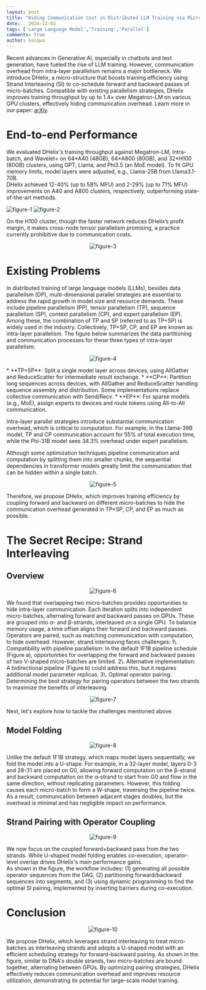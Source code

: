 ```yaml
---
layout: post
title: "Hiding Communication Cost in Distributed LLM Training via Micro-batch Co-execution"
date:   2024-12-02
tags: ['Large Language Model','Training','Parallel']
comments: true
author: haiqwa
---
```


Recent advances in Generative AI, especially in chatbots and text generation, have fueled the rise of LLM training. However, communication overhead from intra-layer parallelism remains a major bottleneck. We introduce DHelix, a micro-structure that boosts training efficiency using Strand Interleaving (SI) to co-schedule forward and backward passes of micro-batches. Compatible with existing parallelism strategies, DHelix improves training throughput by up to 1.4× over Megatron-LM on various GPU clusters, effectively hiding communication overhead. Learn more in our paper: [arXiv](https://arxiv.org/pdf/2411.15871).

# End-to-end Performance

We evaluated DHelix's training throughput against Megatron-LM, Intra-batch, and Wavelet+ on 64\*A40 (48GB), 64\*A800 (80GB), and 32\*H100 (80GB) clusters, using GPT, Llama, and Phi3.5 (an MoE model). To fit GPU memory limits, model layers were adjusted, e.g., Llama-25B from Llama3.1-70B.  
DHelix achieved 12-40% (up to 58% MFU) and 2-29% (up to 71% MFU) improvements on A40 and A800 clusters, respectively, outperforming state-of-the-art methods.  
<!-- <div align="center">  -->

![figure-1](https://raw.githubusercontent.com/haiqwa/haiqwa.github.io/master/images/dhelix/figure-1.png)
![figure-2](https://raw.githubusercontent.com/haiqwa/haiqwa.github.io/master/images/dhelix/figure-2.png)
<!-- </div> -->
On the H100 cluster, though the faster network reduces DHelix’s profit margin, it makes cross-node tensor parallelism promising, a practice currently prohibitive due to communication costs. 
<div align="center"> 

![figure-3](https://raw.githubusercontent.com/haiqwa/haiqwa.github.io/master/images/dhelix/figure-3.png)
</div>


# Existing Problems

In distributed training of large language models (LLMs), besides data parallelism (DP), multi-dimensional parallel strategies are essential to address the rapid growth in model size and resource demands. These include pipeline parallelism (PP), tensor parallelism (TP), sequence parallelism (SP), context parallelism (CP), and expert parallelism (EP). Among these, the combination of TP and SP (referred to as TP+SP) is widely used in the industry. Collectively, TP+SP, CP, and EP are known as intra-layer parallelism. The figure below summarizes the data partitioning and communication processes for these three types of intra-layer parallelism:  
<div align="center"> 

![figure-4](https://raw.githubusercontent.com/haiqwa/haiqwa.github.io/master/images/dhelix/figure-4.png)
</div>
* **TP+SP**: Split a single model layer across devices, using AllGather and ReduceScatter for intermediate result exchange.  
* **CP**: Partition long sequences across devices, with AllGather and ReduceScatter handling sequence assembly and distribution. Some implementations replace collective communication with Send/Recv.  
* **EP**: For sparse models (e.g., MoE), assign experts to devices and route tokens using All-to-All communication.

Intra-layer parallel strategies introduce substantial communication overhead, which is critical to computation. For example, in the Llama-39B model, TP and CP communication account for 55% of total execution time, while the Phi-31B model sees 34.3% overhead under expert parallelism.  

Although some optimization techniques pipeline communication and computation by splitting them into smaller chunks, the sequential dependencies in transformer models greatly limit the communication that can be hidden within a single batch.
<div align="center"> 

![figure-5](https://raw.githubusercontent.com/haiqwa/haiqwa.github.io/master/images/dhelix/figure-5.png)
</div>

Therefore, we propose DHelix, which improves training efficiency by coupling forward and backward  on different micro-batches to hide the communication overhead generated in TP+SP, CP, and EP as much as possible.

# The Secret Recipe: Strand Interleaving

## Overview
<div align="center"> 

![figure-6](https://raw.githubusercontent.com/haiqwa/haiqwa.github.io/master/images/dhelix/figure-6.png)
</div>
We found that overlapping two micro-batches provides opportunities to hide intra-layer communication. Each iteration splits into independent micro-batches, alternating forward and backward passes on GPUs. These are grouped into α- and β-strands, interleaved on a single GPU. To balance memory usage, a time offset aligns their forward and backward passes. Operators are paired, such as matching communication with computation, to hide overhead. However, strand interleaving faces challenges:  
1\. Compatibility with pipeline parallelism: In the default 1F1B pipeline schedule (Figure a), opportunities for overlapping the forward and backward passes of two V-shaped micro-batches are limited.    
2\. Alternative implementation: A bidirectional pipeline (Figure b) could address this, but it requires additional model parameter replicas.    
3\. Optimal operator pairing: Determining the best strategy for pairing operators between the two strands to maximize the benefits of interleaving.  
<div align="center"> 

![figure-7](https://raw.githubusercontent.com/haiqwa/haiqwa.github.io/master/images/dhelix/figure-7.png)
</div>
Next, let's explore how to tackle the challenges mentioned above.

## Model Folding
<div align="center"> 

![figure-8](https://raw.githubusercontent.com/haiqwa/haiqwa.github.io/master/images/dhelix/figure-8.png)
</div>
Unlike the default 1F1B strategy, which maps model layers sequentially, we fold the model into a U-shape. For example, in a 32-layer model, layers 0-3 and 28-31 are placed on G0, allowing forward computation on the β-strand and backward computation on the α-strand to start from G0 and flow in the same direction, without replicating parameters. However, this folding causes each micro-batch to form a W-shape, traversing the pipeline twice.  
As a result, communication between adjacent stages doubles, but the overhead is minimal and has negligible impact on performance.

## Strand Pairing with Operator Coupling 
<div align="center"> 

![figure-9](https://raw.githubusercontent.com/haiqwa/haiqwa.github.io/master/images/dhelix/figure-9.png)
</div>

We now focus on the coupled forward+backward pass from the two strands. While U-shaped model folding enables co-execution, operator-level overlap drives DHelix's main performance gains.  
As shown in the figure, the workflow includes: (1) generating all possible operator sequences from the DAG, (2) partitioning forward/backward sequences into segments, and (3) using dynamic programming to find the optimal SI pairing, implemented by inserting barriers during co-execution.

# Conclusion
<div align="center"> 

![figure-10](https://raw.githubusercontent.com/haiqwa/haiqwa.github.io/master/images/dhelix/figure-10.png)
</div>

We propose DHelix, which leverages strand interleaving to treat micro-batches as interleaving strands and adopts a U-shaped model with an efficient scheduling strategy for forward-backward pairing. As shown in the figure, similar to DNA's double strands, two micro-batches are bound together, alternating between GPUs. By optimizing pairing strategies, DHelix effectively reduces communication overhead and improves resource utilization, demonstrating its potential for large-scale model training.  









